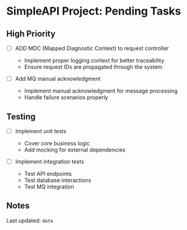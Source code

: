 # SimpleAPI Project: Pending Tasks

## High Priority
- [ ] ADD MDC (Mapped Diagnostic Context) to request controller
  - Implement proper logging context for better traceability
  - Ensure request IDs are propagated through the system

- [ ] Add MQ manual acknowledgment
  - Implement manual acknowledgment for message processing
  - Handle failure scenarios properly

## Testing
- [ ] Implement unit tests
  - Cover core business logic
  - Add mocking for external dependencies
  
- [ ] Implement integration tests
  - Test API endpoints
  - Test database interactions
  - Test MQ integration

## Notes
Last updated: `date`
